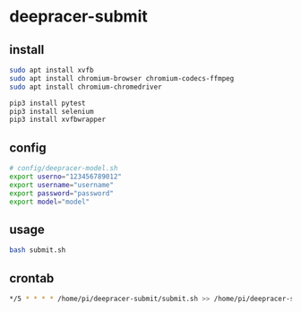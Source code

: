 # deepracer-submit

## install

```bash
sudo apt install xvfb
sudo apt install chromium-browser chromium-codecs-ffmpeg
sudo apt install chromium-chromedriver

pip3 install pytest
pip3 install selenium
pip3 install xvfbwrapper
```

## config

```bash
# config/deepracer-model.sh
export userno="123456789012"
export username="username"
export password="password"
export model="model"
```

## usage

```bash
bash submit.sh
```

## crontab

```bash
*/5 * * * * /home/pi/deepracer-submit/submit.sh >> /home/pi/deepracer-submit.log 2>&1
```
